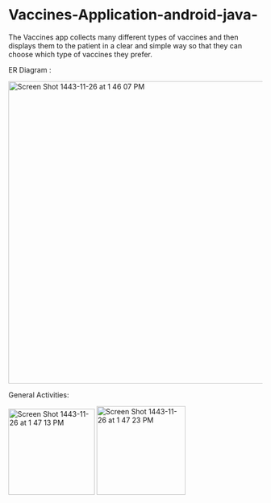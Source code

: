 # Vaccines-Application-android-java-


The Vaccines app collects many different types of vaccines and then displays them to the patient in a clear and simple way so that they can choose which type of vaccines they prefer.


ER Diagram :

<img width="600" alt="Screen Shot 1443-11-26 at 1 46 07 PM" src="https://user-images.githubusercontent.com/79336646/175770251-cf5cbef2-5766-4ecf-a3c1-74a1ac45c83d.png">


General Activities:

<img width="171" alt="Screen Shot 1443-11-26 at 1 47 13 PM" src="https://user-images.githubusercontent.com/79336646/175770290-0f72f291-0fe6-410c-bf3f-19cb48484204.png">
<img width="176" alt="Screen Shot 1443-11-26 at 1 47 23 PM" src="https://user-images.githubusercontent.com/79336646/175770294-4441cd45-1849-4200-92c5-d01d629e901f.png">


